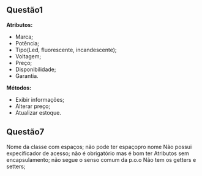 ## Questão1

**Atributos:**                                      
* Marca;                                            
* Potência;                                         
* Tipo(Led, fluorescente, incandescente);           
* Voltagem;
* Preço;
* Disponibilidade;
* Garantia.

**Métodos:**
* Exibir informações;                                            
* Alterar preço;                                         
* Atualizar estoque.

## Questão7

Nome da classe com espaços; não pode ter espaçopro nome
Não possui expecificador de acesso; não é obrigatório mas é bom ter 
Atributos sem encapsulamento; não segue o senso comum da p.o.o
Não tem os getters e setters;
